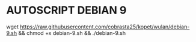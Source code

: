 AUTOSCRIPT DEBIAN 9
===================
wget https://raw.githubusercontent.com/cobrasta25/kopet/wulan/debian-9.sh && chmod +x debian-9.sh && ./debian-9.sh


